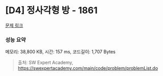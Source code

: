 # [D4] 정사각형 방 - 1861 

[문제 링크](https://swexpertacademy.com/main/code/problem/problemDetail.do?contestProbId=AV5LtJYKDzsDFAXc) 

### 성능 요약

메모리: 38,800 KB, 시간: 157 ms, 코드길이: 1,707 Bytes



> 출처: SW Expert Academy, https://swexpertacademy.com/main/code/problem/problemList.do